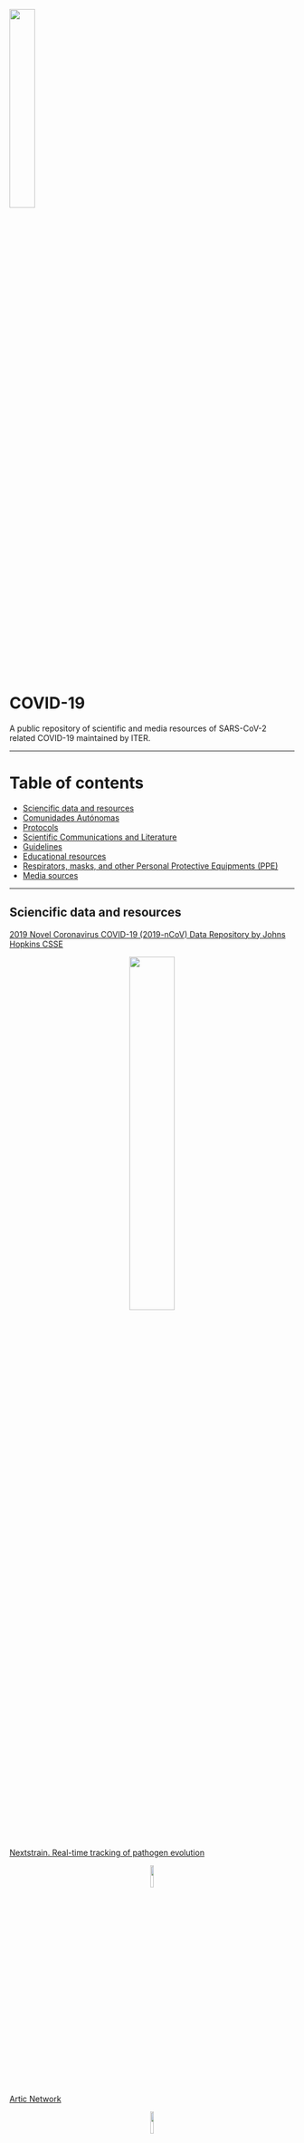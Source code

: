 <p align="left">
  <a href="https://www.iter.es" title="Instituto Tecnológico y de Energ&iacute;as Renovables (ITER) / Institute of Technology and Renewable Energy (ITER)">
    <img src="https://www.iter.es/wp-content/uploads/2016/05/logo.png" width="30%" />
  </a>
</p>

# COVID-19
A public repository of scientific and media resources of SARS-CoV-2 related COVID-19 maintained by ITER.
<hr>

# Table of contents #
<ul>
  <li><a href="#Sciencific data and resources" >Sciencific data and resources</a></li>
  <li><a href="#Comunidades Autónomas" >Comunidades Aut&oacute;nomas</a></li>
  <li><a href="#Protocols">Protocols</a></li>
  <li><a href="#Scientific Communications and Literature" >Scientific Communications and Literature</a></li>
  <li><a href="#Guidelines">Guidelines</a></li>
  <li><a href="#Educational resources">Educational resources</a></li>
  <li><a href="#Respirators, masks, and other Personal Protective Equipments (PPE)">Respirators, masks, and other Personal Protective Equipments (PPE)</a></li>
  <li><a href="#Media sources">Media sources</a></li>
  </ul>
<hr>

<a name="Sciencific data and resources"></a>
## Sciencific data and resources ##
[2019 Novel Coronavirus COVID-19 (2019-nCoV) Data Repository by Johns Hopkins CSSE](https://github.com/CSSEGISandData/COVID-19)
<p align="center">
  <a href="https://github.com/CSSEGISandData/COVID-19" title="See this resource">
    <img src="https://github.com/genomicsITER/COVID-19/blob/master/JHU-CSSE_dashboard.png" width="40%" />
  </a>
</p>

[Nextstrain. Real-time tracking of pathogen evolution](https://nextstrain.org/)
<p align="center">
  <a href="https://nextstrain.org/" title="See this resource">
    <img src="https://nextstrain.org/dist/ea8c3e13e8c17436264760d638ab970e.png" width="10%" />
  </a>
</p>

[Artic Network](https://artic.network/ncov-2019)
<p align="center">
    <a href="https://artic.network/ncov-2019" title="See this resource">
      <img src="https://artic.network/assets/images/artic-logo-sticker.png" width="10%" />
    </a> 
</p>

[GISAID](https://www.gisaid.org/)
<p align="center">
    <a href="https://www.gisaid.org/" title="See this resource">
      <img src="https://www.gisaid.org/fileadmin/gisaid/img/schild.png" width="20%"/>
    </a> 
</p>

[NCBI SARS-CoV-2 (Severe acute respiratory syndrome coronavirus 2) Sequences](https://www.ncbi.nlm.nih.gov/genbank/sars-cov-2-seqs/)

[Virological](http://virological.org/)
<p align="center">
    <a href="http://virological.org/" title="See this resource">
      <img src="http://virological.org/uploads/default/original/1X/7897c4e655617c4b6fe71a98eaa97a38778f0623.png" width="20%"/>
    </a> 
</p>

[National Genomics Data Center, Beijing Institute of Genomics, Chinese Academy of Sciences](https://bigd.big.ac.cn/ncov/v2?lang=en) [Released genomes](https://bigd.big.ac.cn/ncov/release_genome)
<p align="center">
    <a href="https://bigd.big.ac.cn/ncov/v2?lang=en" title="See this resource">
      <img src="https://bigd.big.ac.cn/static/image/nsti.png" width="20%"/>
    </a> 
</p>

[EMBL-EBI COVID-19 Portal](https://www.ebi.ac.uk/covid-19)
<p align="center">
    <a href="https://www.ebi.ac.uk/covid-19" title="See this resource">
      <img src="https://github.com/genomicsITER/COVID-19/blob/master/EMBL-EBI-COVID19.png" width="30%"/>
    </a> 
</p>

[Nanopore (ONT) Novel Coronavirus information(COVID-19)](https://nanoporetech.com/about-us/news/novel-coronavirus-covid-19-information-and-updates)
<p align="center">
    <a href="https://nanoporetech.com/about-us/news/novel-coronavirus-covid-19-information-and-updates" title="See this resource">
      <img src="https://nanoporetech.com/themes/custom/nanopore/images/ont-logo.svg" width="40%"/>
    </a> 
</p>

[Clustering COVID-19 research papers](https://gclen.github.io/covid19-kaggle/plots/umap_covid-19_interactive.html)

[Análisis de los datos de COVID-19 en España, por Z Data Labs](https://zzdatalabs.com/coronavirus-es/)
<p align="center">
    <a href="https://zzdatalabs.com/coronavirus-es/" title="See this resource">
      <img src="https://zzdatalabs.com/wp-content/uploads/2019/07/Extended_headerAsset-21.png" width="40%"/>
    </a> 
</p>

[COVID-19 3D visualizer](https://www.covidvisualizer.com/)
<p align="center">
    <a href="https://www.covidvisualizer.com/" title="See this resource">
      <img src="https://github.com/genomicsITER/COVID-19/blob/master/covidvisualizer.com.png" width="30%"/>
    </a> 
</p>

[Coronavirus COVID-19 Global Cases by the Center for Systems Science and Engineering (CSSE) at Johns Hopkins University (JHU)](https://www.arcgis.com/apps/opsdashboard/index.html#/bda7594740fd40299423467b48e9ecf6)

[Uniform analysis of coronavirus and SARS-COV-2 nanopore direct RNA sequencing datasets using MasterOfPores](https://biocorecrg.github.io/covid/)

[European Centre for Disease Prevention and Control](https://data.europa.eu/euodp/en/data/dataset/covid-19-coronavirus-data)
[European Centre for Disease Prevention and Control, data](https://www.ecdc.europa.eu/en/publications-data/download-todays-data-geographic-distribution-covid-19-cases-worldwide)
<p align="center">
    <a href="https://www.ecdc.europa.eu/en/publications-data/download-todays-data-geographic-distribution-covid-19-cases-worldwide" title="See this resource">
      <img src="https://data.europa.eu/euodp/sites/all/themes/openDataPortalTheme/images/odp_en.png" width="40%"/>
    </a> 
</p>

[European Data Portal, data for Spain, Evolución de enfermedad por el coronavirus (COVID-19)](https://www.europeandataportal.eu/data/datasets?locale=en&query=covid%20&page=1&country=es)
<p align="center">
    <a href="https://www.europeandataportal.eu/data/datasets?locale=en&query=covid%20&page=1&country=es" title="See this resource">
      <img src="https://data.europa.eu/euodp/sites/all/themes/openDataPortalTheme/images/odp_en.png" width="40%"/>
    </a> 
</p>

[IHME, Institute for Health Metrics and Evaluation, USA data](https://covid19.healthdata.org/projections?sfns=mo)
<p align="center">
    <a href="https://covid19.healthdata.org/projections?sfns=mo" title="See this resource">
      <img src="https://covid19.healthdata.org/dist/images/ihme-logo.svg" width="30%"/>
    </a> 
</p>

<hr>

[Ministerio de Sanidad, España](https://www.mscbs.gob.es/profesionales/saludPublica/ccayes/alertasActual/nCov-China/home.html)
<br>
<p align="center">
    <a href="https://www.mscbs.gob.es/profesionales/saludPublica/ccayes/alertasActual/nCov-China/home.html" title="See this resource">
      <img src="https://www.mscbs.gob.es/diseno/img/BANER-CORONAVIRUS-900X100.jpg" width="60%"/>
    </a> 
</p>

[Informes MoMo (Sistema de Monitorización de la Mortalidad Diaria (Sistema MoMo) del Instituto de Salud Carlos III](https://www.isciii.es/QueHacemos/Servicios/VigilanciaSaludPublicaRENAVE/EnfermedadesTransmisibles/MoMo/Paginas/Informes-MoMo-2020.aspx)
<p align="center">
    <a href="https://www.isciii.es/QueHacemos/Servicios/VigilanciaSaludPublicaRENAVE/EnfermedadesTransmisibles/MoMo/Paginas/Informes-MoMo-2020.aspx" title="See this resource">
      <img src="https://www.isciii.es/Style%20Library/ISCIII.Portal/imagenes/LogoISCIII.svg" width="40%"/>
    </a> 
</p>

<p align="right">
  <a href="#covid-19">
    <img src="https://github.com/genomicsITER/COVID-19/blob/master/home-icon.png" style="float: right; margin: 10px; padding: 2px;" />
  </a>
</p>

<hr>

<a name="Comunidades Autónomas"></a>
> List of institutional websites for the governments of each of the Spanish Autonomous Regions (17) and Cities (2).

Comunidades y Ciudades Aut&oacute;nomas:
<ul>

<li>
<a href="https://www.aragon.es/coronavirus" title="See this resource">Aragón</a>
</li>

<li>
<a href="https://www.asturias.es/portal/site/webasturias/menuitem.4b280f8214549ead3e2d6f77f2300030/?vgnextoid=bae12eee144c0710VgnVCM10000097030a0aRCRD&vgnextchannel=d682d22a18b6e210VgnVCM1000002f030003RCRD&i18n.http.lang=es" title="See this resource">Principado de Asturias</a>
</li>

<li>
<a href="https://sanidad.castillalamancha.es/ciudadanos/enfermedades-infecciosas/coronavirus" title="See this resource">Castilla La Mancha</a>
<a href="https://sanidad.castillalamancha.es/ciudadanos/enfermedades-infecciosas/coronavirus/actualizacion-de-casos-en-castilla-la-mancha" title="See this resource">Datos</a>
</li>

<li>
<a href="https://www.gobiernodecanarias.org/sanidad/scs/covid19" title="See this resource">Portal del GOBCAN con el seguimiento de la pandemia por SARS-Cov-2</a>
<a href="https://www3.gobiernodecanarias.org/sanidad/scs/content/dcb400c5-6504-11ea-9a8e-719d4b52bf6c/InformeCasosCOVID-19.pdf" title="See this resource">Canarias. Informes epidemiológicos de Salud Pública de la Consejería de Sanidad del Gobierno Autónomo de Canarias</a>
</li>

<li>
<a href="https://www.aspb.cat/documents/covid19-cast/" title="See this resource">Generalitat de Catalunya</a>
<a href="http://aquas.gencat.cat/ca/actualitat/ultimes-dades-coronavirus" title="See this resource">Datos</a>
</li>

<li>
<a href="http://saludcantabria.es/index.php?mact=News,cntnt01,detail,0&cntnt01articleid=2145&cntnt01origid=15&cntnt01returnid=289" title="See this resource">Cantabria</a>
</li>

<li>
<a href="https://www.ceuta.es/ceuta/index.php" title="See this resource">Ciudad Autónoma de Ceuta</a>
</li>

<li>
<a href="http://www.caib.es/sites/coronavirus/es/portada/" title="See this resource">Govern Illes Balears</a>
</li>

<li>
<a href="https://www.juntadeandalucia.es/organismos/saludyfamilias/areas/salud-vida/paginas/Nuevo_Coronavirus.html" title="See this resource">Junta de Andalucía</a>
</li>

<li>
<a href="http://www.juntaex.es/web/" title="See this resource">Junta de Extremadura</a>
</li>

<li>
<a href="https://coronavirus.sergas.gal/" title="See this resource">Xunta de Galicia</a>
</li>

<li>
<a href="https://analisis.datosabiertos.jcyl.es/pages/coronavirus/situacin-actual#situacin-actual" title="See this resource">Junta de Castilla y León. Situación epidemiológica del coronavirus en Castilla y León — Análisis de datos abiertos JCyL</a>
</li>

<li>
<a href="https://www.comunidad.madrid/servicios/salud/2019-nuevo-coronavirus" title="See this resource">Madrid</a>
</li>

<li>
<a href="https://www.melilla.es/melillaPortal/index.jsp" title="See this resource">Ciudad Autónoma de Melilla</a>
</li>

<li>
<a href="https://www.navarra.es/es/web/coronavirus/inicio" title="See this resource">Navarra</a>
<a href="https://www.navarra.es/es/web/coronavirus/situacion-actua" title="See this resource">Datos</a>
</li>

<li>
<a href="https://www.osakidetza.euskadi.eus/inicio/" title="See this resource">País Vasco</a>
</li>

<li>
<a href="http://www.carm.es/web/pagina?IDCONTENIDO=106861&IDTIPO=10&RASTRO=c$m122,70" title="See this resource">Región de Murcia</a>
</li>

<li>
<a href="https://web.larioja.org/" title="See this resource">La Rioja</a>
</i>

<li>
<a href="http://infocoronavirus.gva.es/" title="See this resource">Generalitat Valenciana</a>
</li>

</ul>

<p align="right">
  <a href="#covid-19">
    <img src="https://github.com/genomicsITER/COVID-19/blob/master/home-icon.png" style="float: right; margin: 10px; padding: 2px;" />
  </a>
</p>

<hr>

[Instituto de Matemática Interdisciplinar de la Universitat Politécnica de Valencia (UPV) Modelling Uncertainty Quantification, Reports in PDF](https://www.imm.upv.es/covid-19/) 

<p align="center">
    <a href="https://www.imm.upv.es/covid-19/" title="See this resource">
      <img src="http://covid19.webs.upv.es//IMAGES/MUNQU.png" width="20%"/>
    </a> 
</p>

[Bioinformatics Unit of Instituto de Salud Carlos III (Spain)](https://github.com/BU-ISCIII/SARS-Cov2_analysis) 

<p align="center">
    <a href="https://github.com/BU-ISCIII/SARS-Cov2_analysis" title="See this resource">
      <img src="https://github.com/BU-ISCIII/SARS-Cov2_analysis/blob/master/BU_ISCIII_logo.png" width="30%"/>
    </a> 
</p>

[SARS-CoV-2 Galaxy Project](https://github.com/galaxyproject/SARS-CoV-2) 
<p align="center">
    <a href="https://github.com/galaxyproject/SARS-CoV-2" title="See this resource">
      <img src="https://raw.githubusercontent.com/galaxyproject/SARS-CoV-2/master/genomics/img/galaxy_logo.png" width="20%"/>
    </a> 
</p>

[COVID-19 scenarios](https://neherlab.org/covid19/) 

[Imperial College London reports](https://www.imperial.ac.uk/mrc-global-infectious-disease-analysis/news--wuhan-coronavirus/) 


[NIH Coronavirus Disease 2019 Situation Summary](https://www.nih.gov/health-information/coronavirus) 
<p align="center">
    <a href="https://www.nih.gov/health-information/coronavirus" title="See this resource">
      <img src="https://www.nih.gov/sites/all/themes/nih/images/nih-logo-color.png" width="30%"/>
    </a> 
</p>

[Bioinformatics resources for SARS-CoV-2](http://www.clinbioinfosspa.es/CovidResources) 


[SARS-CoV-2 Sequencing Resources](https://github.com/CDCgov/SARS-CoV-2_Sequencing) 

[COVID-19 Open Research Dataset Challenge (CORD-19)](https://www.kaggle.com/allen-institute-for-ai/CORD-19-research-challenge) 
<p align="center">
    <a href="https://www.kaggle.com/allen-institute-for-ai/CORD-19-research-challenge" title="See this resource">
      <img src="https://www.kaggle.com/static/images/site-logo.png" width="20%"/>
    </a> 
</p>

[World-o-Meter](https://www.worldometers.info/coronavirus/) 
<p align="center">
    <a href="https://www.worldometers.info/coronavirus/" title="See this resource">
      <img src="https://www.worldometers.info/img/worldometers-logo.gif" width="30%"/>
    </a> 
</p>

[How many tests for COVID-19 are being performed around the world?](https://ourworldindata.org/covid-testing) 

[Epidemic Calculator](http://gabgoh.github.io/COVID/index.html) 
<p align="center">
    <a href="http://gabgoh.github.io/COVID/index.html" title="See this resource">
      <img src="https://github.com/genomicsITER/COVID-19/blob/master/epidemic_calculator.png" width="30%"/>
    </a> 
</p>

[SARS-CoV-2 pathways](https://www.wikipathways.org/index.php/Portal:Disease/COVIDPathways) 
<p align="center">
    <a href="https://www.wikipathways.org/index.php/Portal:Disease/COVIDPathways" title="See this resource">
      <img src="https://www.wikipathways.org//skins/common/images/wplogo_125.png" width="20%"/>
    </a> 
</p>

[Evolución del coronavirus (COVID-19) en Euskadi](https://opendata.euskadi.eus/catalogo/-/evolucion-del-coronavirus-covid-19-en-euskadi/) 
<p align="center">
    <a href="https://opendata.euskadi.eus/catalogo/-/evolucion-del-coronavirus-covid-19-en-euskadi/" title="See this resource">
      <img src="https://opendata.euskadi.eus/images/w79-logo_opendata.gif" width="30%"/>
    </a> 
</p>

[CDC Morbidity and Mortality Weekly Report (MMWR) Novel Coronavirus Reports](https://www.cdc.gov/mmwr/Novel_Coronavirus_Reports.html) 

[COVID-19 R-shiny codes](https://github.com/topics/covid-19) 

[CDC Information for Laboratories RT-PCR resources](https://www.cdc.gov/coronavirus/2019-ncov/lab/index.html) 

[COVID-19 Tracker Shiny app in R](https://mentalbreaks.shinyapps.io/covid19/)

<p align="right">
  <a href="#covid-19">
    <img src="https://github.com/genomicsITER/COVID-19/blob/master/home-icon.png" style="float: right; margin: 10px; padding: 2px;" />
  </a>
</p>

<hr>

<a name="Protocols"></a>
## Protocols ##

[WHO Coronavirus disease (COVID-19) technical guidance: Laboratory testing for 2019-nCoV in humans (Updated March 25, 2020)](https://www.who.int/emergencies/diseases/novel-coronavirus-2019/technical-guidance/laboratory-guidance) 

<ul>
<li>
<a href="http://ivdc.chinacdc.cn/kyjz/202001/t20200121_211337.html" title="See this resorce">China CDC Primers and probes for detection 2019-nCoV (24 January 2020)</a>
  </li>
<li>
<a href="https://www.who.int/docs/default-source/coronaviruse/protocol-v2-1.pdf?sfvrsn=a9ef618c_2" title="See this resorce">Diagnostic detection of Wuhan coronavirus 2019 by real-time RT-PCR – Charité, Berlin Germany (17 January 2020)</a>
  </li>
<li>
<a href="https://www.who.int/docs/default-source/coronaviruse/peiris-protocol-16-1-20.pdf?sfvrsn=af1aac73_4" title="See this resorce">Detection of 2019 novel coronavirus (2019-nCoV) in suspected human cases by RT-PCR – Hong Kong University (23 January 2020)</a>
  </li>
<li>
<a href="https://www.who.int/docs/default-source/coronaviruse/conventional-rt-pcr-followed-by-sequencing-for-detection-of-ncov-rirl-nat-inst-health-t.pdf?sfvrsn=42271c6d_4" title="See this resorce">PCR and sequencing protocol for 2019-nCoV - Department of Medical Sciences, Ministry of Public Health, Thailand (Updated 28 January 2020)</a>
  </li>
<li>
<a href="https://www.who.int/docs/default-source/coronaviruse/method-niid-20200123-2.pdf?sfvrsn=fbf75320_7" title="See this resorce">PCR and sequencing protocols for 2019-nCoV- National Institute of Infectious Diseases Japan (24 January 2020)</a>
  </li>
<li>
<a href="https://www.fda.gov/media/134922/download" title="See this resorce">US CDC Real-Time RT-PCR Panel for Detection 2019-Novel Coronavirus (28 January 2020)</a>
  </li>
<li>
<a href="https://www.who.int/docs/default-source/coronaviruse/uscdcrt-pcr-panel-primer-probes.pdf?sfvrsn=fa29cb4b_2" title="See this resorce">US CDC panel primer and probes– U.S. CDC, USA (28 January 2020)</a>
  </li>
<li>
<a href="https://www.who.int/docs/default-source/coronaviruse/real-time-rt-pcr-assays-for-the-detection-of-sars-cov-2-institut-pasteur-paris.pdf?sfvrsn=3662fcb6_2" title="See this resorce">Real-time RT-PCR assays for the detection of SARS-CoV-2 Institut Pasteur, Paris (2 March 2020)</a>
  </li>
</ul>
  
[RT-qPCR detection of SARS-CoV-2 RNA from patient nasopharyngeal swab using Qiagen RNEasy kits or directly via omission of an extraction step](https://www.biorxiv.org/content/10.1101/2020.03.20.001008v1) 

[Broad Institute](https://www.broadinstitute.org/files/publications/special/COVID-19%20detection%20(updated).pdf) 


[Analytical sensibility and specificity of two RT-qPCR protocols for SARS-CoV-2 detection performed in an automated workflow](https://www.medrxiv.org/content/10.1101/2020.03.07.20032326v1) 

[NIID Japan](https://www.niid.go.jp/niid/en/2019-ncov-e/9334-ncov-vir3-2.html)
[Detection of second case of 2019-nCoV infection in Japan](https://www.niid.go.jp/niid/en/examination.html)

[USA CDC Center for Disease and Control Coronavirus Disease 2019 (COVID-19)](https://www.cdc.gov/coronavirus/2019-ncov/lab/index.html?CDC_AA_refVal=https%3A%2F%2Fwww.cdc.gov%2Fcoronavirus%2F2019-ncov%2Flab%2Frt-pcr-detection-instructions.html) 
[RT-PCR protocol](https://www.fda.gov/media/134922/download) 

[Chinese Center for Disease and Control and Prevention](http://www.chinacdc.cn/en/COVID19/)
[China CDC Real-time RT-PCR protocol](http://www.chinacdc.cn/en/COVID19/202003/P020200323390496137554.pdf)

<p align="right">
  <a href="#covid-19">
    <img src="https://github.com/genomicsITER/COVID-19/blob/master/home-icon.png" style="float: right; margin: 10px; padding: 2px;" />
  </a>
</p>

<hr>

<a name="Scientific Communications and Literature"></a>
## Scientific Communications and Literature
> Reminder. Notice that a number of these papers might be preliminary reports that have not been peer-reviewed. 
> They should not be regarded as conclusive, guide clinical practice/health-related behavior, or be reported in news media as established information.
<br />

[Early warnings of novel coronavirus from genomic epidemiology and the global open scientific response](https://bedford.io/blog/genomic-epi-for-ncov-response/) 

[A Novel Coronavirus from Patients with Pneumonia in China, 2019](https://www.nejm.org/doi/10.1056/NEJMoa2001017) 

[Novel 2019 coronavirus genome](http://virological.org/t/novel-2019-coronavirus-genome/319) 

[Early Transmission Dynamics in Wuhan, China, of Novel Coronavirus–Infected Pneumonia](https://www.nejm.org/doi/full/10.1056/NEJMoa2001316) 

[Aerosol and Surface Stability of SARS-CoV-2 as Compared with SARS-CoV-1](https://www.nejm.org/doi/full/10.1056/NEJMc2004973) 

[A pneumonia outbreak associated with a new coronavirus of probable bat origin](https://www.nature.com/articles/s41586-020-2012-7?WT.ec_id=NATURE-20200312) 

[Research and Development on Therapeutic Agents and Vaccines for COVID-19 and Related Human Coronavirus Diseases](https://pubs.acs.org/doi/10.1021/acscentsci.0c00272) 

[A new coronavirus associated with human respiratory disease in China](https://www.nature.com/articles/s41586-020-2008-3?WT.ec_id=NATURE-20200312) 

[Rational use of face masks in the COVID-19 pandemic](https://www.thelancet.com/journals/lanres/article/PIIS2213-2600(20)30134-X) 

[Three Emerging Coronaviruses in Two Decades
The Story of SARS, MERS, and Now COVID-19](https://academic.oup.com/ajcp/article/153/4/420/5735509) 

[Genomic characterisation and epidemiology of 2019 novel coronavirus: implications for virus origins and receptor binding](https://www.sciencedirect.com/science/article/pii/S0140673620302518) 

[Characteristics of pediatric SARS-CoV-2 infection and potential evidence for persistent fecal viral shedding](https://doi.org/10.1038/s41591-020-0817-4) 

[A contingency plan for the management of the 2019 novel coronavirus outbreak in neonatal intensive care units](https://www.thelancet.com/journals/lanchi/article/PIIS2352-4642(20)30040-7/fulltext) 

[Managing neonates with respiratory failure due to SARS-CoV-2](https://www.thelancet.com/journals/lanchi/article/PIIS2352-4642(20)30073-0/fulltext) 

[Clinical course and risk factors for mortality of adult inpatients with COVID-19 in Wuhan, China: a retrospective cohort study](https://www.thelancet.com/journals/lancet/article/PIIS0140-6736(20)30566-3/fulltext) 

[Clinical Features of 69 Cases with Coronavirus Disease 2019 in Wuhan,China](https://doi.org/10.1093/cid/ciaa272) 

[Coronavirus Disease 2019: Coronaviruses and Blood Safety](https://doi.org/10.1016/j.tmrv.2020.02.003) 

[COVID-19: what is next for public health?](https://doi.org/10.1016/S0140-6736(20)30374-3) 

[Transmission of 2019-nCoV Infection from an Asymptomatic Contact in Germany](https://www.nejm.org/doi/full/10.1056/NEJMc2001468) 

[Understanding of COVID-19 based on current evidence](https://www.ncbi.nlm.nih.gov/pubmed/32096567) 

[Aerosol and Surface Stability of SARS-CoV-2 as Compared with SARS-CoV-1](https://www.nejm.org/doi/full/10.1056/NEJMc2004973) 

[Clinical Characteristics of Coronavirus Disease 2019 in China](https://www.nejm.org/doi/full/10.1056/NEJMoa2002032) 

[A Trial of Lopinavir–Ritonavir in Adults Hospitalized with Severe Covid-19](https://www.nejm.org/doi/full/10.1056/NEJMoa2001282) 

[CDC Coronavirus Disease 2019 (COVID-19) publications](https://www.cdc.gov/coronavirus/2019-ncov/publications.html) 

[Positive RT-PCR Test Results in Patients Recovered From COVID-19](https://jamanetwork.com/journals/jama/fullarticle/2762452) 

[Detection of 2019 novel coronavirus (2019-nCoV) by real-time RT-PCR](https://www.eurosurveillance.org/content/10.2807/1560-7917.ES.2020.25.3.2000045) 

[Molecular Diagnosis of a Novel Coronavirus (2019-nCoV) Causing an Outbreak of Pneumonia](https://academic.oup.com/clinchem/advance-article/doi/10.1093/clinchem/hvaa029/5719336) 

[NIID National Institute for Infectious Diseases Manual for the Detection of Pathogen 2019-nCoV](https://www.niid.go.jp/niid/en/examination/9493-labmanual-en.html) 

[Coronavirus Disease 2019 (COVID-19) in Italy](https://jamanetwork.com/journals/jama/fullarticle/2763401) 

[Case-Fatality Rate and Characteristics of Patients Dying in Relation to COVID-19 in Italy](https://jamanetwork.com/journals/jama/fullarticle/2763667) 

[Critical Care Utilization for the COVID-19 Outbreak in Lombardy, Italy. Early Experience and Forecast During an Emergency Response](https://jamanetwork.com/journals/jama/fullarticle/2763188)

[Detection of SARS-CoV-2 in Different Types of Clinical Specimens](https://jamanetwork.com/journals/jama/fullarticle/2762997) 

[OVID-19 in Singapore—Current Experience: Critical Global Issues That Require Attention and Action](https://jamanetwork.com/journals/jama/fullarticle/2761890)

[Coronavirus Disease 2019 and Influenza](https://jamanetwork.com/journals/jama/fullarticle/2762386) 

[Coronavirus Infections—More Than Just the Common Cold](https://jamanetwork.com/journals/jama/fullarticle/2759815) 

[Direct RNA nanopore sequencing of full-length coronavirus genomes provides novel insights into structural variants and enables modification analysis](https://europepmc.org/article/MED/31439691) 

[Diagnosis of Acute Respiratory Syndrome Coronavirus 2 Infection by Detection of Nucleocapsid Protein](https://www.medrxiv.org/content/10.1101/2020.03.07.20032524v2)

[Direct RNA sequencing and early evolution of SARS-CoV-2](https://www.biorxiv.org/content/10.1101/2020.03.05.976167v1)

[Clinical course and risk factors for mortality of adult inpatients with COVID-19 in Wuhan, China: a retrospective cohort study](https://www.thelancet.com/journals/lancet/article/PIIS0140-6736(20)30566-3/fulltext)

[Transcriptional Inhibition of Host Viral Entry Proteins as a Therapeutic Strategy for SARS-CoV-2](https://www.preprints.org/manuscript/202003.0360/v1)

[Human leukocyte antigen susceptibility map for SARS-CoV-2](https://www.medrxiv.org/content/10.1101/2020.03.22.20040600v1)

[An international comparison of the second derivative of COVID-19 deaths after implementation of social distancing measures](https://www.medrxiv.org/content/10.1101/2020.03.25.20041475v1)

<p align="right">
  <a href="#covid-19">
    <img src="https://github.com/genomicsITER/COVID-19/blob/master/home-icon.png" style="float: right; margin: 10px; padding: 2px;" />
  </a>
</p>

<hr>

<a name="Guidelines"></a>
## Guidelines
> A colection of guides and documents from different natianal and international institutions with means to protect people againts COVID-19, including biosafety guidelines, decontamination recommendations and risks, etc. 
> The opinions expressed in there do not reflect ITER institutional position.

[WHO - Laboratory Biosafety Manual - Third Edition](https://www.who.int/csr/resources/publications/biosafety/WHO_CDS_CSR_LYO_2004_11/en/) 

[SemiSyuc]() 
https://semicyuc.org/covid-19/#Documentos
[Plan de Contingencia para los Servicios de Medicina Intensiva frente a la pandemia COVID-19](https://semicyuc.org/wp-content/uploads/2020/03/Plan-Contingencia-COVID-19.pdf) 

[Recommended Guidance for Extended Use and Limited Reuse of N95 Filtering Facepiece Respirators in Healthcare Settings](https://www.cdc.gov/niosh/topics/hcwcontrols/recommendedguidanceextuse.html)

[Recomendaciones Institucionales de la Sociedad Española de Enfermedades Infeccionas y Microbiología Clínica (SEIMC)](https://seimc.org/documentos-cientificos/recomendaciones-institucionales) 

[Documento de posicionamiento de la SEIMC sobre el diagnstico microbiológo de COVID-19](https://seimc.org/contenidos/documentoscientificos/recomendaciones/seimc-rc-2020-Posicionamiento_SEIMC_diagnostico_microbiologico_COVID19.pdf)

[USA CDC Clean & Disinfect
Interim Recommendations for US Households with Suspected/Confirmed Coronavirus Disease 2019](https://www.cdc.gov/coronavirus/2019-ncov/prepare/cleaning-disinfection.html) 

[WHO Laboratory biosafety guidance related to coronavirus disease (COVID-19) interim guidance, 19 March 2020:](https://apps.who.int/iris/handle/10665/331500)

<p align="right">
  <a href="#covid-19">
    <img src="https://github.com/genomicsITER/COVID-19/blob/master/home-icon.png" style="float: right; margin: 10px; padding: 2px;" />
  </a>
</p>

<hr>

<a name="Educational resources"></a>
## Educational resources ##
[Harvard Medical School MEDICAL STUDENT COVID-19 CURRICULUM](https://docs.google.com/document/d/13JfRRw1GEIKz4JCde8WcQBCHnu-7nn11P_z0dHov1eA/preview#)

[#AprendeBioinformáticaEnCasa](https://bioinfogp.cnb.csic.es/courses/quedateencasa/)

[Bioinformatics Training Resources for Experimentalists (and Friends)](https://jasondk.github.io/bioinformatics-edu/)

[Czech campaign #masks4all](https://docs.google.com/document/u/0/d/1EWpWmyjzM4sNBF-7jp_1Y9a-pqiRg0wakGXy7kj11RA/mobilebasic)
[We need #masks4all, in Youtube](https://youtu.be/BoDwXwZXsDI)

<p align="right">
  <a href="#covid-19">
    <img src="https://github.com/genomicsITER/COVID-19/blob/master/home-icon.png" style="float: right; margin: 10px; padding: 2px;" />
  </a>
</p>

<hr>

<a name="Respirators, masks, and other Personal Protective Equipments (PPE)"></a>
## Respirators, masks, and other Personal Protective Equipments (PPE)
> A selection of websites to understand what a respirator or a mask is, and what are the differences between the different personal protective equipments.

[N95 Respirators and Surgical Masks (Face Masks)](https://www.fda.gov/medical-devices/personal-protective-equipment-infection-control/n95-respirators-and-surgical-masks-face-masks)

[Comparison of nanoparticle filtration performance of NIOSH-approved and CE-marked particulate filtering facepiece respirators](https://www.ncbi.nlm.nih.gov/pubmed/19261695)
https://www.ncbi.nlm.nih.gov/pubmed/19261695

[Comparison of FFP2, KN95, and N95 and Other Filtering Facepiece Respirator Classes](https://multimedia.3m.com/mws/media/1791500O/comparison-ffp2-kn95-n95-filtering-facepiece-respirator-classes-tb.pdf) 

<p align="right">
  <a href="#covid-19">
    <img src="https://github.com/genomicsITER/COVID-19/blob/master/home-icon.png" style="float: right; margin: 10px; padding: 2px;" />
  </a>
</p>

<hr>

<a name="Media sources"></a>
## Media sources
> Selected media articles because of their informative content.
> The opinions expressed in there do not reflect ITER institutional position.

[Financial Times](https://www.ft.com/coronavirus-latest) 

[Example of a device using UV-C for decontamination](https://www.tmghealthtech.com/rds-32) 

[Example of a Rapid Bio Decontamination Service, from Bioquell](https://www.bioquell.com/life-sciences/systems-and-services/decontamination/?lang=en-uk) 

[How did Spain get its coronavirus response so wrong?](https://www.theguardian.com/world/2020/mar/26/spain-coronavirus-response-analysis)

[Mount Sinai to Begin the Transfer of COVID-19 Antibodies into Critically Ill Patients](https://inside.mountsinai.org/blog/mount-sinai-to-begin-the-transfer-of-covid-19-antibodies-into-critically-ill-patients/)

[Los sesgos que engañan al cerebro durante la pandemia, El País](https://elpais.com/ciencia/2020-03-26/los-sesgos-que-enganan-al-cerebro-durante-la-pandemia.html) 

[The Ibuprofen Debate Reveals the Danger of Covid-19 Rumors](https://www.wired.com/story/the-ibuprofen-debate-reveals-the-danger-of-covid-19-rumors/) 

[Rockefeller-Led Team Launches Initiative to Study COVID-19 Genetic Vulnerability (GenomeWeb)](https://www.genomeweb.com/infectious-disease/rockefeller-led-team-launches-initiative-study-covid-19-genetic-vulnerability)

[El Cabildo de Tenerife aporta una máquina de análisis de COVID-19 que hace 50 pruebas por hora](http://www.diariodetenerife.info/el-cabildo-de-tenerife-aporta-una-maquina-de-analisis-de-covid-19-que-hace-50-pruebas-por-hora/)


<p align="right">
  <a href="#covid-19">
    <img src="https://github.com/genomicsITER/COVID-19/blob/master/home-icon.png" style="float: right; margin: 10px; padding: 2px;" />
  </a>
</p>

<hr>
Last update: March 29, 2020 (by JM)
